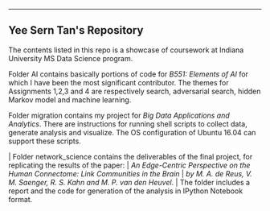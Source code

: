 -------------------------
Yee Sern Tan's Repository
-------------------------

The contents listed in this repo is a showcase of coursework at Indiana University MS Data Science program.

Folder AI contains basically portions of code for *B551: Elements of AI* for which I have been the most significant contributor. The themes for Assignments 1,2,3 and 4 are respectively search, adversarial search, hidden Markov model and machine learning.

Folder migration contains my project for *Big Data Applications and Analytics*. There are instructions for running shell scripts to collect data, generate analysis and visualize. The OS configuration of Ubuntu 16.04 can support these scripts.

| Folder network_science contains the deliverables of the final project, for replicating the results of the paper:
|     *An Edge-Centric Perspective on the Human Connectome: Link Communities in the Brain* 
|         *by M. A. de Reus, V. M. Saenger, R. S. Kahn and M. P. van den Heuvel*. 
| The folder includes a report and the code for generation of the analysis in IPython Notebook format.
